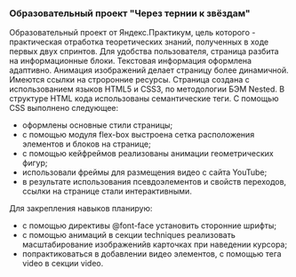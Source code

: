 ###  Образовательный проект "Через тернии к звёздам"
Образовательный проект от Яндекс.Практикум, цель которого - практическая отработка теоретических знаний, полученных в ходе первых двух спринтов. Для удобства пользователя, страница разбита на информационные блоки. Текстовая информация оформлена адаптивно. Анимация изображений делает страницу более динамичной. Имеются ссылки на строронние ресурсы.
Страница создана с использованием языков HTML5 и CSS3, по методологии БЭМ Nested. В структуре HTML кода использованы семантические теги. С помощью CSS выполнено следующее:
* оформлены основные стили страницы;
* с помощью модуля flex-box выстроена сетка расположения элементов и блоков на странице;
* с помощью кейфреймов реализованы анимации геометрических фигур;
* использовали фреймы для размещения видео с сайта YouTube;
* в результате использования псевдоэлементов и свойств переходов, ссылки на странице стали интерактивными.

Для закрепления навыков планирую:
* с помощью директивы @font-face установить сторонние шрифты;
* c помощью анимаций  в секции techniques реализовать масштабирование изображенийв карточках при наведении курсора;
* попрактиковаться в добавлении видео элементов, с помощью тега video в секции video.
